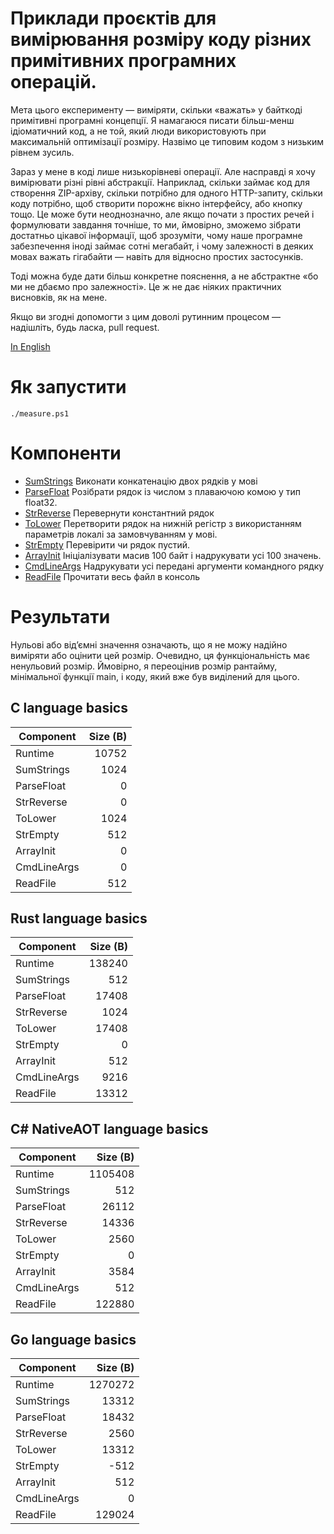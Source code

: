 Приклади проєктів для вимірювання розміру коду різних примітивних програмних операцій.
==========================

Мета цього експерименту — виміряти, скільки «важать» у байткоді примітивні програмні концепції.
Я намагаюся писати більш-менш ідіоматичний код, а не той, який люди використовують при максимальній оптимізації розміру.
Назвімо це типовим кодом з низьким рівнем зусиль.

Зараз у мене в коді лише низькорівневі операції. Але насправді я хочу вимірювати різні рівні абстракції.
Наприклад, скільки займає код для створення ZIP-архіву, скільки потрібно для одного HTTP-запиту,
скільки коду потрібно, щоб створити порожнє вікно інтерфейсу, або кнопку тощо. Це може бути неоднозначно,
але якщо почати з простих речей і формулювати завдання точніше, то ми, ймовірно, зможемо зібрати достатньо цікавої інформації,
щоб зрозуміти, чому наше програмне забезпечення іноді займає сотні мегабайт,
і чому залежності в деяких мовах важать гігабайти — навіть для відносно простих застосунків.

Тоді можна буде дати більш конкретне пояснення, а не абстрактне «бо ми не дбаємо про залежності».
Це ж не дає ніяких практичних висновків, як на мене.

Якщо ви згодні допомогти з цим доволі рутинним процесом — надішліть, будь ласка, pull request.

[In English](./README.md)

# Як запустити
```
./measure.ps1
```

# Компоненти

- [SumStrings](./sum_strings) Виконати конкатенацію двох рядків у мові
- [ParseFloat](./parse_float) Розібрати рядок із числом з плаваючою комою у тип float32.
- [StrReverse](./strreverse) Перевернути константний рядок
- [ToLower](./tolower) Перетворити рядок на нижній регістр з використанням параметрів локалі за замовчуванням у мові.
- [StrEmpty](./strempty) Перевірити чи рядок пустий.
- [ArrayInit](./arrayinit) Ініціалізувати масив 100 байт і надрукувати усі 100 значень.
- [CmdLineArgs](./cmdlineargs) Надрукувати усі передані аргументи командного рядку
- [ReadFile](./readfile) Прочитати весь файл в консоль

# Результати

Нульові або від’ємні значення означають, що я не можу надійно виміряти або оцінити цей розмір.
Очевидно, ця функціональність має ненульовий розмір.
Ймовірно, я переоцінив розмір рантайму, мінімальної функції main, і коду, який вже був виділений для цього.

## C language basics
| Component    | Size (B) |
| ------------ | -----: |
| Runtime    | 10752 |
| SumStrings | 1024 |
| ParseFloat | 0 |
| StrReverse | 0 |
| ToLower    | 1024 |
| StrEmpty   | 512 |
| ArrayInit  | 0 |
| CmdLineArgs| 0 |
| ReadFile   | 512 |

## Rust language basics
| Component    | Size (B) |
| ------------ | -----: |
| Runtime    | 138240 |
| SumStrings | 512 |
| ParseFloat | 17408 |
| StrReverse | 1024 |
| ToLower    | 17408 |
| StrEmpty   | 0 |
| ArrayInit  | 512 |
| CmdLineArgs| 9216 |
| ReadFile   | 13312 |

## C# NativeAOT language basics
| Component    | Size (B) |
| ------------ | -----: |
| Runtime    | 1105408 |
| SumStrings | 512 |
| ParseFloat | 26112 |
| StrReverse | 14336 |
| ToLower    | 2560 |
| StrEmpty   | 0 |
| ArrayInit  | 3584 |
| CmdLineArgs| 512 |
| ReadFile   | 122880 |

## Go language basics
| Component    | Size (B) |
| ------------ | -----: |
| Runtime    | 1270272 |
| SumStrings | 13312 |
| ParseFloat | 18432 |
| StrReverse | 2560 |
| ToLower    | 13312 |
| StrEmpty   | -512 |
| ArrayInit  | 512 |
| CmdLineArgs| 0 |
| ReadFile   | 129024 |

